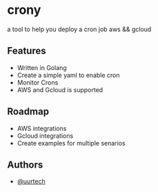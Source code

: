 # crony

a tool to help you deploy a cron job aws &amp;&amp; gcloud 


## Features

- Written in Golang
- Create a simple yaml to enable cron
- Monitor Crons
- AWS and Gcloud is supported
  
## Roadmap

- AWS integrations
- Gcloud integrations
- Create examples for multiple senarios

  
## Authors

- [@uurtech](https://www.github.com/uurtech)

  

